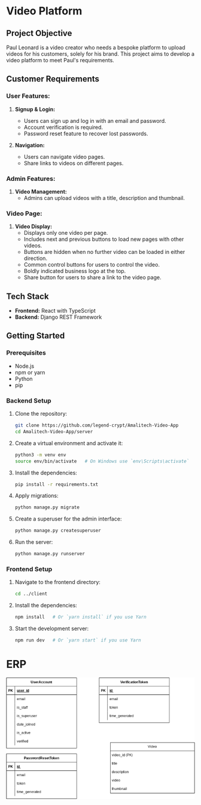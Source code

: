 # Video Platform

## Project Objective
Paul Leonard is a video creator who needs a bespoke platform to upload videos for his customers, solely for his brand. This project aims to develop a video platform to meet Paul's requirements.

## Customer Requirements

### User Features:
1. **Signup & Login:**
   - Users can sign up and log in with an email and password.
   - Account verification is required.
   - Password reset feature to recover lost passwords.

2. **Navigation:**
   - Users can navigate video pages.
   - Share links to videos on different pages.

### Admin Features:
1. **Video Management:**
   - Admins can upload videos with a title, description and thumbnail.

### Video Page:
1. **Video Display:**
   - Displays only one video per page.
   - Includes next and previous buttons to load new pages with other videos.
   - Buttons are hidden when no further video can be loaded in either direction.
   - Common control buttons for users to control the video.
   - Boldly indicated business logo at the top.
   - Share button for users to share a link to the video page.

## Tech Stack
- **Frontend:** React with TypeScript
- **Backend:** Django REST Framework

## Getting Started

### Prerequisites
- Node.js
- npm or yarn
- Python
- pip

### Backend Setup

1. Clone the repository:
    ```sh
    git clone https://github.com/legend-crypt/Amalitech-Video-App 
    cd Amalitech-Video-App/server
    ```

2. Create a virtual environment and activate it:
    ```sh
    python3 -m venv env
    source env/bin/activate   # On Windows use `env\Scripts\activate`
    ```

3. Install the dependencies:
    ```sh
    pip install -r requirements.txt
    ```

4. Apply migrations:
    ```sh
    python manage.py migrate
    ```

5. Create a superuser for the admin interface:
    ```sh
    python manage.py createsuperuser
    ```

6. Run the server:
    ```sh
    python manage.py runserver
    ```

### Frontend Setup

1. Navigate to the frontend directory:
    ```sh
    cd ../client
    ```

2. Install the dependencies:
    ```sh
    npm install   # Or `yarn install` if you use Yarn
    ```

3. Start the development server:
    ```sh
    npm run dev   # Or `yarn start` if you use Yarn
    ```


# ERP
![ERP](Amalitech_ERP.drawio.png)